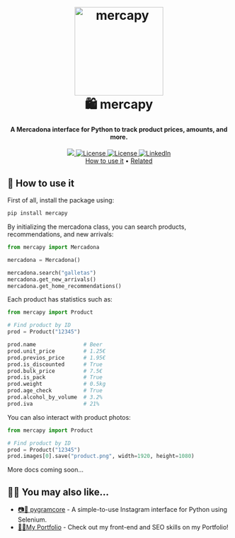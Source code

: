 <h1 align="center">
  <br>
  <img src="https://github.com/jtayped/mercapy/blob/main/images/logo.png?raw=true" alt="mercapy" width="200">
  <br>
  🛍️ mercapy
  <br>
</h1>

<h4 align="center">A Mercadona interface for Python to track product prices, amounts, and more.</h4>

<div align="center">
  <a href="https://pypi.org/project/mercapy/">
    <img src="https://img.shields.io/pypi/v/mercapy?style=for-the-badge">
  </a>
  <a href="https://github.com/jtayped/mercapy/blob/main/LICENSE">
    <img src="https://img.shields.io/github/license/jtayped/mercapy?style=for-the-badge" alt="License">
  </a>
  <a href="https://github.com/jtayped/mercapy/issues">
    <img src="https://img.shields.io/github/issues/jtayped/mercapy?style=for-the-badge" alt="License">
  </a>
  <a href="https://www.linkedin.com/in/jtayped/">
    <img src="https://img.shields.io/badge/LinkedIn-0077B5?style=for-the-badge&logo=linkedin&logoColor=white" alt="LinkedIn">
  </a>
</div>

<div align="center">
  <a href="#how-to-use">How to use it</a> •
  <a href="#related">Related</a>
</div>

## 🔧 How to use it

First of all, install the package using:

```bash
pip install mercapy
```

By initializing the mercadona class, you can search products, recommendations, and new arrivals:

```python
from mercapy import Mercadona

mercadona = Mercadona()

mercadona.search("galletas")
mercadona.get_new_arrivals()
mercadona.get_home_recommendations()
```

Each product has statistics such as:

```python
from mercapy import Product

# Find product by ID
prod = Product("12345")

prod.name               # Beer
prod.unit_price         # 1.25€
prod.previos_price      # 1.95€
prod.is_discounted      # True
prod.bulk_price         # 7.5€
prod.is_pack            # True
prod.weight             # 0.5kg
prod.age_check          # True
prod.alcohol_by_volume  # 3.2%
prod.iva                # 21%
```

You can also interact with product photos:

```python
from mercapy import Product

# Find product by ID
prod = Product("12345")
prod.images[0].save("product.png", width=1920, height=1080)
```

More docs coming soon...

<div id="related"></div>

## 🙋‍♂️ You may also like...

- [📷📱 pygramcore](https://github.com/jtayped/pygramcore) - A simple-to-use Instagram interface for Python using Selenium.
- [🧑‍💼My Portfolio](https://joeltaylor.business) - Check out my front-end and SEO skills on my Portfolio!
